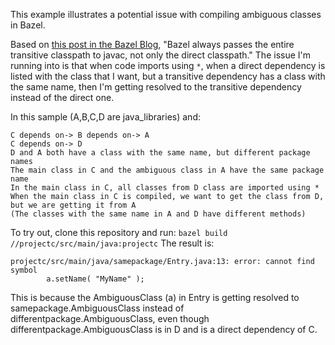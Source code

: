 This example illustrates a potential issue with compiling ambiguous classes in Bazel.

Based on [this post in the Bazel Blog](https://blog.bazel.build/2017/06/28/sjd-unused_deps.html), 
"Bazel always passes the entire transitive classpath to javac, not only the direct classpath." 
The issue I'm running into is that when code imports using `*`, when a direct dependency is listed 
with the class that I want, but a transitive dependency has a class with the same name, then I'm getting 
resolved to the transitive dependency instead of the direct one.

In this sample (A,B,C,D are java_libraries) and:

    C depends on-> B depends on-> A
    C depends on-> D
    D and A both have a class with the same name, but different package names
    The main class in C and the ambiguous class in A have the same package name
    In the main class in C, all classes from D class are imported using *
    When the main class in C is compiled, we want to get the class from D, but we are getting it from A
    (The classes with the same name in A and D have different methods)

To try out, clone this repository and run: `bazel build //projectc/src/main/java:projectc`
The result is:

    projectc/src/main/java/samepackage/Entry.java:13: error: cannot find symbol
            a.setName( "MyName" );

This is because the AmbiguousClass (a) in Entry is getting resolved to samepackage.AmbiguousClass
instead of differentpackage.AmbiguousClass, even though differentpackage.AmbiguousClass is in
D and is a direct dependency of C.  